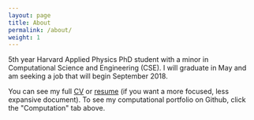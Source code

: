 ```yaml
---
layout: page
title: About
permalink: /about/
weight: 1
---
```



5th year Harvard Applied Physics PhD student with a minor in Computational Science and Engineering (CSE). I will graduate in May and am seeking a job that will begin September 2018.

You can see my full [CV](https://github.com/btweinstein/cv/blob/master/CV.pdf) 
or [resume](https://github.com/btweinstein/cv/blob/master/resume.pdf)
(if you want a more focused, less expansive document). To see my computational portfolio on Github, click the "Computation" tab above.